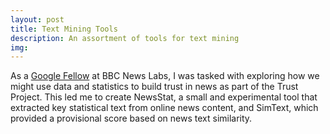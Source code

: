 ```yaml
---
layout: post
title: Text Mining Tools
description: An assortment of tools for text mining
img:
---
```


As a <a href="http://bbcnewslabs.co.uk/2016/09/26/google-fellow-liam-bolton-blogs-about-his-time-at-the-bbc/">Google Fellow</a> at BBC News Labs, I was tasked with exploring how we might use data and statistics to build trust in news as part of the Trust Project. This led me to create NewsStat, a small and experimental tool that extracted key statistical text from online news content, and SimText, which provided a provisional score based on news text similarity.
